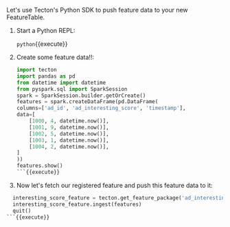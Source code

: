 Let's use Tecton's Python SDK to push feature data to your new FeatureTable.

1. Start a Python REPL:

   `python`{{execute}}

2. Create some feature data!!:

    ```python
    import tecton
    import pandas as pd
    from datetime import datetime
    from pyspark.sql import SparkSession
    spark = SparkSession.builder.getOrCreate()
    features = spark.createDataFrame(pd.DataFrame(
    columns=['ad_id', 'ad_interesting_score', 'timestamp'],
    data=[
        [1000, 4, datetime.now()],
        [1001, 9, datetime.now()],
        [1002, 5, datetime.now()],
        [1003, 1, datetime.now()],
        [1004, 2, datetime.now()],
    ]
    ))
    features.show()
    ```{{execute}}


3. Now let's fetch our registered feature and push this feature data to it:

  ```python
    interesting_score_feature = tecton.get_feature_package('ad_interesting_score')
    interesting_score_feature.ingest(features)
    quit()
  ```{{execute}}
